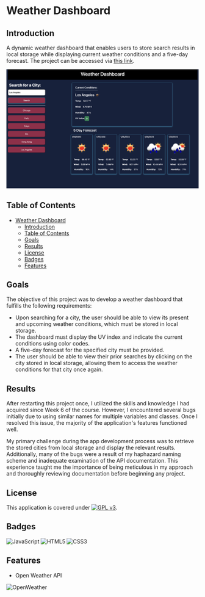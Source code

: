 # Weather Dashboard

## Introduction

A dynamic weather dashboard that enables users to store search results in local storage while displaying current weather conditions and a five-day forecast. The project can be accessed via [this link](https://graycodesnu.github.io/weather-dashboard/).

![screenshot](./assets/landing-2.0.png)

## Table of Contents
- [Weather Dashboard](#weather-dashboard)
  - [Introduction](#introduction)
  - [Table of Contents](#table-of-contents)
  - [Goals](#goals)
  - [Results](#results)
  - [License](#license)
  - [Badges](#badges)
  - [Features](#features)

## Goals

The objective of this project was to develop a weather dashboard that fulfills the following requirements:
+ Upon searching for a city, the user should be able to view its present and upcoming weather conditions, which must be stored in local storage.
+ The dashboard must display the UV index and indicate the current conditions using color codes.
+ A five-day forecast for the specified city must be provided.
+ The user should be able to view their prior searches by clicking on the city stored in local storage, allowing them to access the weather conditions for that city once again.

## Results

After restarting this project once, I utilized the skills and knowledge I had acquired since Week 6 of the course. However, I encountered several bugs initially due to using similar names for multiple variables and classes. Once I resolved this issue, the majority of the application's features functioned well.

My primary challenge during the app development process was to retrieve the stored cities from local storage and display the relevant results. Additionally, many of the bugs were a result of my haphazard naming scheme and inadequate examination of the API documentation. This experience taught me the importance of being meticulous in my approach and thoroughly reviewing documentation before beginning any project.

## License

This application is covered under [![GPL v3](https://img.shields.io/badge/License-GPLv3-blue.svg)](https://www.gnu.org/licenses/gpl-3.0).

## Badges

![JavaScript](https://img.shields.io/badge/javascript-%23323330.svg?style=for-the-badge&logo=javascript&logoColor=%23F7DF1E)
![HTML5](https://img.shields.io/badge/html5-%23E34F26.svg?style=for-the-badge&logo=html5&logoColor=white)
![CSS3](https://img.shields.io/badge/css3-%231572B6.svg?style=for-the-badge&logo=css3&logoColor=white)

## Features

+ Open Weather API

![OpenWeather](https://camo.githubusercontent.com/fb8b72757a602dbcee0e2fe2a3c7db9f4963be0f2739bb9fe84ca598edbd5266/68747470733a2f2f6272616e64732e686f6d652d617373697374616e742e696f2f5f2f6f70656e776561746865726d61702f6c6f676f2e706e67)